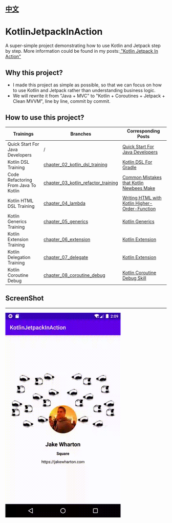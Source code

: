 ## [中文](./README_CN.md)

# KotlinJetpackInAction
A super-simple project demonstrating how to use Kotlin and Jetpack step by step. More information could be found in my posts:[ "Kotlin Jetpack In Action"](https://juejin.im/post/5ee624756fb9a047bb6a69cf)


## Why this project?

- I made this project as simple as possible, so that we can focus on how to use Kotlin and Jetpack rather than understanding business logic.
- We will rewrite it from "Java + MVC" to "Kotlin + Coroutines + Jetpack + Clean MVVM", line by line, commit by commit.

## How to use this project?

| Trainings | Branches | Corresponding Posts |
| --- | --- | --- |
| Quick Start For Java Developers | / | [Quick Start For Java Developers](https://juejin.im/post/5ee633ee51882542e8542e4f) |  |
| Kotlin DSL Training | [chapter_02_kotlin_dsl_training](https://github.com/chaxiu/KotlinJetpackInAction/tree/chapter_02_kotlin_dsl_training) | [Kotlin DSL For Gradle](https://juejin.im/post/5ee75805f265da76fb0c5db1) |
| Code Refactoring From Java To Kotlin | [chapter_03_kotlin_refactor_training](https://github.com/chaxiu/KotlinJetpackInAction/tree/chapter_03_kotlin_refactor_training) | [Common Mistakes that Kotlin Newbees Make](https://juejin.im/post/5ef939e05188252e644cdc4c)
| Kotlin HTML DSL Training | [chapter_04_lambda](https://github.com/chaxiu/KotlinJetpackInAction/tree/chapter_04_lambda) | [Writing HTML with Kotlin Higher-Order-Function](https://juejin.im/post/5f202f816fb9a07ebd4a95ea)
| Kotlin Generics Training | [chapter_05_generics](https://github.com/chaxiu/KotlinJetpackInAction/tree/chapter_05_generics) | [Kotlin Generics](https://juejin.im/post/6856553487598256141)
| Kotlin Extension Training | [chapter_06_extension](https://github.com/chaxiu/KotlinJetpackInAction/tree/chapter_06_extension) | [Kotlin Extension](https://juejin.im/post/6857678090794237959)
| Kotlin Delegation Training | [chapter_07_delegate](https://github.com/chaxiu/KotlinJetpackInAction/tree/chapter_07_delegate) | [Kotlin Extension](https://juejin.im/post/6857678090794237959)
| Kotlin Coroutine Debug | [chapter_08_coroutine_debug](https://github.com/chaxiu/KotlinJetpackInAction/tree/chapter_08_coroutine_debug) | [Kotlin Coroutine Debug Skill](https://juejin.im/post/6860647298926379021)

## ScreenShot
-----------------
![ScreenShot](./screenshot/screen.gif)
